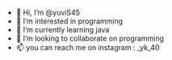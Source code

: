 - 👋 Hi, I’m @yuviS45
- 👀 I’m interested in programming
- 🌱 I’m currently learning java
- 💞️ I’m looking to collaborate on programming
- 📫 you can reach me on instagram : _yk_40


<!---
yuviS45/yuviS45 is a ✨ special ✨ repository because its `README.md` (this file) appears on your GitHub profile.
You can click the Preview link to take a look at your changes.
--->
